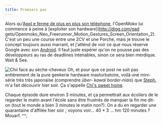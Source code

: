 ```yaml
---
title: Premiers pas
---
```


Alors qu'[Appl e ferme de plus en plus son
téléphone](http://hardware.slashdot.org/article.pl?sid=08/08/11/0317209),
l'OpenMoko lui commence à peine à [exploiter son hardware](http://digg.com/gad
gets/Openmoko_Neo_Freerunner_Motion_Gestures_Screen_Orientation_2). C'est un
peu une course entre une 2CV et une Porche, mais je trouve le concept toujours
aussi marrant, et j'attend de voir ce que nous réserve Google avec son
[Android](http://mobile.slashdot.org/mobile/08/08/11/148201.shtml). Il faut
juste espérer qu'on ne pousse pas des développeurs au ras de deadlines
intenables, sinon ce sera bien merdique. Wait & See.

![Chii face au sèche-cheveux](http://wtf.cyprio.net/pics/chi.png) Oh, et pour
que ce post ne soit pas entièrement de la pure geekerie hardware
masturbatoire, voilà une mini-série très très japonaise (comprendre _über-
kawaï border-niais_) que [Steph.](http://azi.tfekoi.org) m'a fait découvrir
hier soir. Ça s'appelle [Chi's sweet
home](http://www.youtube.com/results?search_query=chi+sweet+home).

Chaque épisode dure environ 3 minutes, et ça permettrait aux écoliers de le
regarder le matin avant l'école sans être frustrés de manquer la fin me dit-on
(tout le monde a bien 3 minutes le matin non?). On a du en regarder une
quarantaine d'affilée hier soir ; voyons voir... 40 * 3 ... hm 120 minutes ?
Mouarf. ^^;

